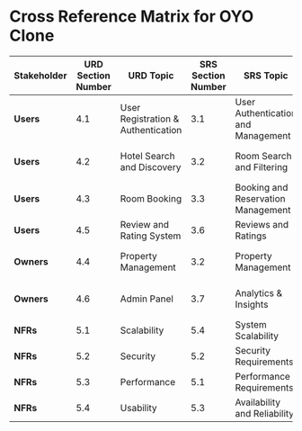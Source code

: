 # Cross Reference Matrix for OYO Clone

| **Stakeholder**   | **URD Section Number** | **URD Topic**                | **SRS Section Number** | **SRS Topic**                | **Architecture Section** | **Architecture Topic**        | **Design Sec Number** | **Design Topic**              | **Test Sec Number** | **Test Topics**                     |
|-------------------|------------------------|------------------------------|------------------------|------------------------------|--------------------------|--------------------------------|------------------------|----------------------------------|----------------------|-------------------------------------|
| **Users**         | 4.1                    | User Registration & Authentication | 3.1                    | User Authentication and Management | 3 i)                   | User Features                  | 3.1.2                  | Authentication Module             | 1.1                  | User - Sign In & Register            |
| **Users**         | 4.2                   | Hotel Search and Discovery          | 3.2                   | Room Search and Filtering    | 3 i)                 | User Features                  | 3.1.2                  | Search Module                     | 1.2                  | User - Search for Rooms              |
| **Users**         | 4.3                    | Room Booking                  | 3.3                    | Booking and Reservation Management               | 1.3.2                    | User Features                  | 3.1.2                  | Booking & Payment Module          | 1.3                  | User - Book Room                    |
| **Users**         | 4.5                    | Review and Rating System              | 3.6                    | Reviews and Ratings           | 3 i)                   | User Features                  | 3.2.5                  | Review and Rating System           | 1.4                  | User - Rate Room                    |
| **Owners**        | 4.4                    | Property  Management | 3.2                    | Property Management           | 3 ii)                   | Admin Features                 | 3.2.3                  | Property Management Service        | 2.1                  | Owner - Add Property                |
| **Owners**        | 4.6                    | Admin Panel                   | 3.7                    | Analytics & Insights          | 3 ii)                   | Admin Features                 | 3.3.1                  | Admin Panel and Monitoring         | 2.2                  | Owner - View Analytics              |
| **NFRs**          | 5.1                    | Scalability                   | 5.4                    |System Scalability      | 2                      | Container Diagrams             | 6.2                    | Scalability Testing               | 3.4                  | Scalability Tests                   |
| **NFRs**          | 5.2                    | Security                      | 5.2                    | Security Requirements         | 2                       | Container Diagrams             | 6.4                    | Security Testing                  | 3.2                  | Security Tests                      |
| **NFRs**          | 5.3                    | Performance                   | 5.1                    | Performance Requirements      | 2                        | Container Diagrams             | 6.1                    | Performance Testing               | 3.1                  | Performance Tests                   |
| **NFRs**          | 5.4                    | Usability                     | 5.3                    | Availability and Reliability        | 2                      | Container Diagrams             | 6.3                    | Usability Testing                 | 3.3                  | Usability Tests                     |

